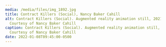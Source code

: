 ```yaml
---
media: /media/files/img_1892.jpg
title: Contract Killers (Social), Nancy Baker Cahill
alt: Contract Killers (Social). Augmented reality animation still, 2021.
  Courtesy of Nancy Baker Cahill
caption: Contract Killers (Social). Augmented reality animation still, 2021.
  Courtesy of Nancy Baker Cahill
date: 2022-01-08T09:45:00-0500
---
```

